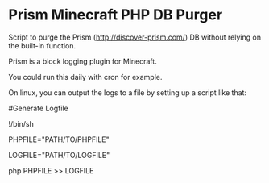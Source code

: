 Prism Minecraft PHP DB Purger
=============================

Script to purge the Prism (http://discover-prism.com/) DB without relying on the built-in function.

Prism is a block logging plugin for Minecraft.

You could run this daily with cron for example.

On linux, you can output the logs to a file by setting up a script like that:

#Generate Logfile

!/bin/sh

PHPFILE="PATH/TO/PHPFILE"

LOGFILE="PATH/TO/LOGFILE"


php PHPFILE >> LOGFILE

